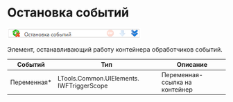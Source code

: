 # Остановка событий

![](../../../../resources/activities/basic/desktop/events/image-219.png)



Элемент, останавливающий работу контейнера обработчиков событий.

| Событий      | Тип                                       | Описание                       |
| ------------ | ----------------------------------------- | ------------------------------ |
| Переменная\* | LTools.Common.UIElements. IWFTriggerScope | Переменная-ссылка на контейнер |

